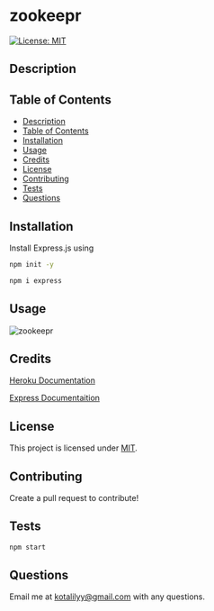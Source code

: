 # zookeepr

[![License: MIT](https://img.shields.io/badge/License-MIT-yellow.svg)](https://opensource.org/licenses/MIT)

## Description

## Table of Contents 

  - [Description](#description)
  - [Table of Contents](#table-of-contents)
  - [Installation](#installation)
  - [Usage](#usage)
  - [Credits](#credits)
  - [License](#license)
  - [Contributing](#contributing)
  - [Tests](#tests)
  - [Questions](#questions)

## Installation 

Install Express.js using

```bash
npm init -y
``` 

```bash
npm i express
``` 

## Usage 

![zookeepr](https://user-images.githubusercontent.com/77229281/115169013-7a1f5b00-a082-11eb-9a62-099a3dc97878.PNG)

## Credits

[Heroku Documentation](https://devcenter.heroku.com/articles/getting-started-with-nodejs)

[Express Documentaition](http://expressjs.com/en/api.html)

## License  

This project is licensed under [MIT](https://opensource.org/licenses/MIT). 

## Contributing

Create a pull request to contribute!

## Tests

```bash
npm start
``` 

## Questions

Email me at kotalilyy@gmail.com with any questions.
